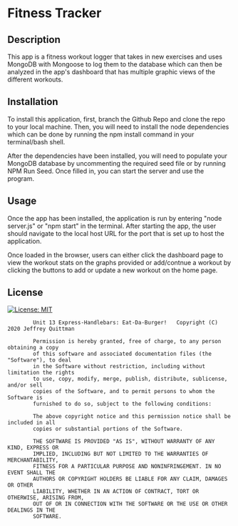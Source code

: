 # Fitness Tracker

## Description

This app is a fitness workout logger that takes in new exercises and uses MongoDB with Mongoose to log them to the database which can then be analyzed in the app's dashboard that has multiple graphic views of the different workouts.

## Installation

To install this application, first, branch the Github Repo and clone the repo to your local machine. Then, you will need to install the node dependencies which can be done by running the npm install command in your terminal/bash shell.

After the dependencies have been installed, you will need to populate your MongoDB database by uncommenting the required seed file or by running NPM Run Seed. Once filled in, you can start the server and use the program.

## Usage

Once the app has been installed, the application is run by entering "node server.js" or "npm start" in the terminal. After starting the app, the user should navigate to the local host URL for the port that is set up to host the application. 

Once loaded in the browser, users can either click the dashboard page to view the workout stats on the graphs provided or add/contnue a workout by clicking the buttons to add or update a new workout on the home page.

## License

[![License: MIT](https://img.shields.io/badge/License-MIT-yellow.svg)](https://opensource.org/licenses/MIT)


    		Unit 13 Express-Handlebars: Eat-Da-Burger!   Copyright (C) 2020 Jeffrey Quittman

    		Permission is hereby granted, free of charge, to any person obtaining a copy
    		of this software and associated documentation files (the "Software"), to deal
    		in the Software without restriction, including without limitation the rights
    		to use, copy, modify, merge, publish, distribute, sublicense, and/or sell
    		copies of the Software, and to permit persons to whom the Software is
    		furnished to do so, subject to the following conditions:

    		The above copyright notice and this permission notice shall be included in all
    		copies or substantial portions of the Software.

    		THE SOFTWARE IS PROVIDED "AS IS", WITHOUT WARRANTY OF ANY KIND, EXPRESS OR
    		IMPLIED, INCLUDING BUT NOT LIMITED TO THE WARRANTIES OF MERCHANTABILITY,
    		FITNESS FOR A PARTICULAR PURPOSE AND NONINFRINGEMENT. IN NO EVENT SHALL THE
    		AUTHORS OR COPYRIGHT HOLDERS BE LIABLE FOR ANY CLAIM, DAMAGES OR OTHER
    		LIABILITY, WHETHER IN AN ACTION OF CONTRACT, TORT OR OTHERWISE, ARISING FROM,
    		OUT OF OR IN CONNECTION WITH THE SOFTWARE OR THE USE OR OTHER DEALINGS IN THE
    		SOFTWARE.